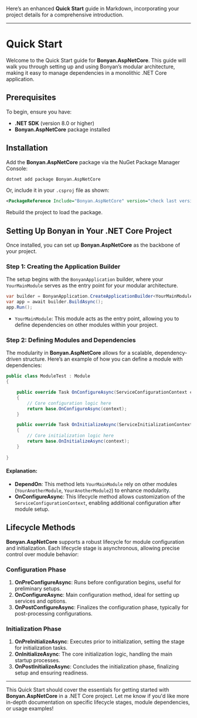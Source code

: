 Here’s an enhanced **Quick Start** guide in Markdown, incorporating your project details for a comprehensive introduction.

---

# Quick Start

Welcome to the Quick Start guide for **Bonyan.AspNetCore**. This guide will walk you through setting up and using Bonyan’s modular architecture, making it easy to manage dependencies in a monolithic .NET Core application.

## Prerequisites

To begin, ensure you have:

- **.NET SDK** (version 8.0 or higher)
- **Bonyan.AspNetCore** package installed

## Installation

Add the **Bonyan.AspNetCore** package via the NuGet Package Manager Console:

```bash
dotnet add package Bonyan.AspNetCore
```

Or, include it in your `.csproj` file as shown:

```xml
<PackageReference Include="Bonyan.AspNetCore" version="check last version" />
```

Rebuild the project to load the package.

## Setting Up Bonyan in Your .NET Core Project

Once installed, you can set up **Bonyan.AspNetCore** as the backbone of your project.

### Step 1: Creating the Application Builder

The setup begins with the `BonyanApplication` builder, where your `YourMainModule` serves as the entry point for your modular architecture.

```csharp
var builder = BonyanApplication.CreateApplicationBuilder<YourMainModule>(args);
var app = await builder.BuildAsync();
app.Run();
```

- `YourMainModule`: This module acts as the entry point, allowing you to define dependencies on other modules within your project.

### Step 2: Defining Modules and Dependencies

The modularity in **Bonyan.AspNetCore** allows for a scalable, dependency-driven structure. Here’s an example of how you can define a module with dependencies:

```csharp
public class ModuleTest : Module
{

    public override Task OnConfigureAsync(ServiceConfigurationContext context)
    {
        // Core configuration logic here
        return base.OnConfigureAsync(context);
    }

    public override Task OnInitializeAsync(ServiceInitializationContext context)
    {
        // Core initialization logic here
        return base.OnInitializeAsync(context);
    }
  
}

```

#### Explanation:

- **DependOn<T>**: This method lets `YourMainModule` rely on other modules (`YourAnotherModule`, `YourAnotherModule2`) to enhance modularity.
- **OnConfigureAsync**: This lifecycle method allows customization of the `ServiceConfigurationContext`, enabling additional configuration after module setup.

## Lifecycle Methods

**Bonyan.AspNetCore** supports a robust lifecycle for module configuration and initialization. Each lifecycle stage is asynchronous, allowing precise control over module behavior:

### Configuration Phase

1. **OnPreConfigureAsync**: Runs before configuration begins, useful for preliminary setups.
2. **OnConfigureAsync**: Main configuration method, ideal for setting up services and options.
3. **OnPostConfigureAsync**: Finalizes the configuration phase, typically for post-processing configurations.

### Initialization Phase

1. **OnPreInitializeAsync**: Executes prior to initialization, setting the stage for initialization tasks.
2. **OnInitializeAsync**: The core initialization logic, handling the main startup processes.
3. **OnPostInitializeAsync**: Concludes the initialization phase, finalizing setup and ensuring readiness.

---

This Quick Start should cover the essentials for getting started with **Bonyan.AspNetCore** in a .NET Core project. Let me know if you'd like more in-depth documentation on specific lifecycle stages, module dependencies, or usage examples!
